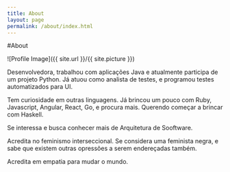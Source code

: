 ```yaml
---
title: About
layout: page
permalink: /about/index.html
---
```

#About

<style>
img { width: 50%; margin: 0 auto; display: block; }
</style>

![Profile Image]({{ site.url }}/{{ site.picture }})

<p>Desenvolvedora, trabalhou com aplicações Java e atualmente participa de um projeto Python.
Já atuou como analista de testes, e programou testes automatizados para UI.</p>
<p>Tem curiosidade em outras linguagens. Já brincou um pouco com Ruby, Javascript, Angular, React, Go, e procura mais.
Querendo começar a brincar com Haskell.</p>
<p>Se interessa e busca conhecer mais de Arquitetura de Sooftware.
</p>

<p>Acredita no feminismo interseccional. Se considera uma feminista negra, e sabe que existem outras opressões a serem endereçadas também.</p>
<p>Acredita em empatia para mudar o mundo.</p>
